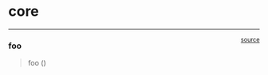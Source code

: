 # core


<!-- WARNING: THIS FILE WAS AUTOGENERATED! DO NOT EDIT! -->

------------------------------------------------------------------------

<a
href="https://github.com/adamaslan/lightrag1/blob/main/lightrag1/core.py#L9"
target="_blank" style="float:right; font-size:smaller">source</a>

### foo

>  foo ()
